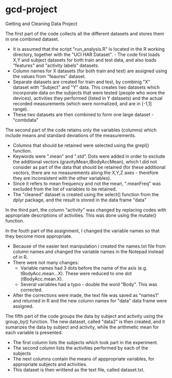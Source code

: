 # gcd-project
Getting and Cleaning Data Project

The first part of the code collects all the different datasets and stores them in one combined dataset. 
 - It is assumed that the script "run_analysis.R" is located in the R working directory, together with the "UCI HAR Dataset".  - The code first loads X,Y and subject datasets for both train and test data, and also loads "features" and "activity labels" datasets.
 - Column names for X datasets (for both train and test) are assigned using the values from "feaures" dataset.
 - Separate datasets are created for train and test, by combinig "X" dataset with "Subject" and "Y" data. This creates two datasets which incorporate data on the subjects that were tested (people who wore the devices), activities they performed (listed in Y datasets) and the actual recorded measurements (which were normalized, and are in [-1,1] range).
 - These two datasets are then combined to form one large dataset - "combdata"

The second part of the code retains only the variables (columns) which include means and standard deviations of the measurements.
 - Columns that should be retained were selected using the grepl() function.
 - Keywords were ".mean" and ".std". Dots were added in order to exclude the additional vectors (gravityMean,tBodyAccMean), which I did not consider as part of the data that should be retained (for these additional vectors, there are no measurements along the X,Y,Z axes - therefore they are inconsistent with the other variables).
 - Since it refers to mean frequency and not the mean, ".meanFreq" was excluded from the list of variables to be retained.
 - The "cleaned" dataset is created using the select() function from the dplyr package, and the result is stored in the data frame "data"
 
In the third part, the column "activity" was changed by replacing codes with appropriate descriptions of activities. This was done using the mutate() function.

In the fouth part of the assignment, I changed the variable names so that they become more appropriate.
 - Because of the easier text manipulation i created the names.txt file from column names and changed the variable names in the Notepad instead of in R.
 - There were not many changes: 
     * Variable names had 3 dots before the name of the axis (e.g. tBodyAcc.mean...X). These were reduced to one dot (tBodyAcc.mean.X).
     * Several variables had a typo - double the word "Body". This was corrected.
 - After the corrections were made, the text file was saved as "names1" and returned in R and the new column names for "data" data frame were assigned.

The fifth part of the code groups the data by subject and activity using the group_by() function. The new dataset, called "data2" is then created, and it sumarizes the data by subject and activity, while the arithmetic mean for each variable is presented. 
 - The first column lists the subjects which took part in the experiment.
 - The second column lists the activities performed by each of the subjects
 - The next columns contain the means of apppropriate variables, for appropriate subjects and activities.
 - This dataset is then writtend as the text file, called dataset.txt.
